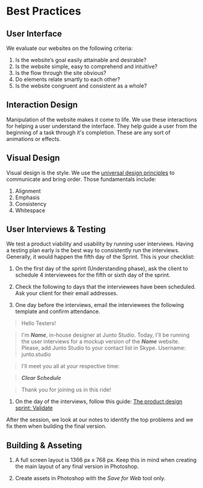 Best Practices
============

User Interface
---------------

We evaluate our websites on the following criteria:

1. Is the website’s goal easily attainable and desirable?
1. Is the website simple, easy to comprehend and intuitive? 
1. Is the flow through the site obvious?
1. Do elements relate smartly to each other? 
1. Is the website congruent and consistent as a whole?

Interaction Design
---------------

Manipulation of the website makes it come to life. We use these interactions for helping a user understand the interface. They help guide a user from the beginning of a task through it's completion. These are any sort of animations or effects.

Visual Design
---------------

Visual design is the style. We use the [universal design principles](https://upcase.com/design-for-developers-resources/principles?__hstc=28062627.771b37efac40599ec33e88d12b25eeb5.1424830187104.1424830187104.1426308747136.2&__hssc=28062627.1.1426308747136&__hsfp=499586661) to communicate and bring order. Those fundamentals include:

1. Alignment 
1. Emphasis 
1. Consistency 
1. Whitespace 

User Interviews & Testing
---------------

We test a product viability and usability by running user interviews. Having a testing plan early is the best way to consistently run the interviews. Generally, it would happen the fifth day of the Sprint. This is your checklist:

1. On the first day of the sprint (Understanding phase), ask the client to schedule 4 interviewees for the fifth or sixth day of the sprint.

1. Check the following to days that the interviewees have been scheduled. Ask your client for their email addresses.

1. One day before the interviews, email the interviewees the following template and confirm attendance.
	
  > Hello Testers!
  
  > I'm ***Name***, in-house designer at Junto Studio. 
    Today, I'll be running the user interviews for a mockup version of the ***Name*** website.
    Please, add Junto Studio to your contact list in Skype.
    Username: junto.studio

  > I'll meet you all at your respective time:
  
  > ***Clear Schedule***
  
  > Thank you for joining us in this ride!
  
1. On the day of the interviews, follow this guide: [The product design sprint: Validate](http://www.gv.com/lib/the-product-design-sprint-validateday5)

After the session, we look at our notes to identify the top problems and we fix them when building the final version.

Building & Asseting
---------------

1. A full screen layout is 1366 px x 768 px. Keep this in mind when creating the main layout of any final version in Photoshop.

1. Create assets in Photoshop with the *Save for Web* tool only.
